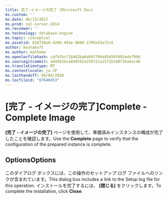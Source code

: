 ```yaml
---
title: 完了-イメージの完了 |Microsoft Docs
ms.custom: ''
ms.date: 06/13/2017
ms.prod: sql-server-2014
ms.reviewer: ''
ms.technology: database-engine
ms.topic: conceptual
ms.assetid: 810738a0-d286-492e-8888-1795e55a72c6
author: mashamsft
ms.author: mathoma
ms.openlocfilehash: cafbfbcf18462ba6dd4f709a95d50f692ede799d
ms.sourcegitcommit: ad4d92dce894592a259721a1571b1d8736abacdb
ms.translationtype: MT
ms.contentlocale: ja-JP
ms.lasthandoff: 08/04/2020
ms.locfileid: "87640453"
---
```

# <a name="complete---complete-image"></a><span data-ttu-id="c13a9-102">[完了 - イメージの完了]</span><span class="sxs-lookup"><span data-stu-id="c13a9-102">Complete - Complete Image</span></span>
  <span data-ttu-id="c13a9-103">**[完了 - イメージの完了]** ページを使用して、準備済みインスタンスの構成が完了したことを確認します。</span><span class="sxs-lookup"><span data-stu-id="c13a9-103">Use the **Complete** page to verify that the configuration of the prepared instance is complete.</span></span>  
  
## <a name="options"></a><span data-ttu-id="c13a9-104">Options</span><span class="sxs-lookup"><span data-stu-id="c13a9-104">Options</span></span>  
 <span data-ttu-id="c13a9-105">このダイアログ ボックスには、この操作のセットアップ ログ ファイルへのリンクが含まれています。</span><span class="sxs-lookup"><span data-stu-id="c13a9-105">This dialog box includes a link to the Setup log file for this operation.</span></span> <span data-ttu-id="c13a9-106">インストールを完了するには、 **[閉じる]** をクリックします。</span><span class="sxs-lookup"><span data-stu-id="c13a9-106">To complete the installation, click **Close**.</span></span>  
  
  
